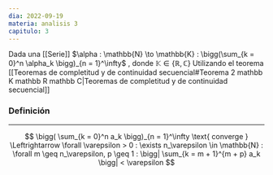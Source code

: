 ```yaml
---
dia: 2022-09-19
materia: analisis 3
capitulo: 3
---
```

Dada una [[Serie]] $\alpha : \mathbb{N} \to \mathbb{K} : \bigg(\sum_{k = 0}^n \alpha_k \bigg)_{n = 1}^\infty$ , donde $\mathbb{K} \in \{ \mathbb{R}, \mathbb{C} \}$
Utilizando el teorema [[Teoremas de completitud y de continuidad secuencial#Teorema 2 mathbb K mathbb R mathbb C|Teoremas de completitud y de continuidad secuencial]]

### Definición
---
$$ \bigg( \sum_{k = 0}^n a_k \bigg)_{n = 1}^\infty \text{ converge } \Leftrightarrow \forall \varepsilon > 0 : \exists n_\varepsilon \in \mathbb{N} : \forall m \geq n_\varepsilon, p \geq 1 : \bigg| \sum_{k = m + 1}^{m + p} a_k \bigg| < \varepsilon $$

